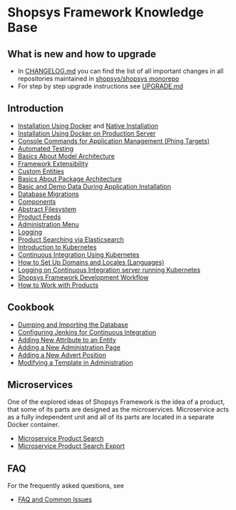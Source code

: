# Shopsys Framework Knowledge Base

## What is new and how to upgrade
* In [CHANGELOG.md](../CHANGELOG.md) you can find the list of all important changes in all repositories maintained in [shopsys/shopsys monorepo](https://github.com/shopsys/shopsys/)
* For step by step upgrade instructions see [UPGRADE.md](../UPGRADE.md)

## Introduction
* [Installation Using Docker](installation/installation-using-docker.md) and [Native Installation](installation/native-installation.md)
* [Installation Using Docker on Production Server](installation/installation-using-docker-on-production-server.md)
* [Console Commands for Application Management (Phing Targets)](./introduction/console-commands-for-application-management-phing-targets.md)
* [Automated Testing](./introduction/automated-testing.md)
* [Basics About Model Architecture](./introduction/basics-about-model-architecture.md)
* [Framework Extensibility](introduction/framework-extensibility.md)
* [Custom Entities](introduction/custom-entities.md)
* [Basics About Package Architecture](./introduction/basics-about-package-architecture.md)
* [Basic and Demo Data During Application Installation](introduction/basic-and-demo-data-during-application-installation.md)
* [Database Migrations](./introduction/database-migrations.md)
* [Components](./introduction/components.md)
* [Abstract Filesystem](./introduction/abstract-filesystem.md)
* [Product Feeds](./introduction/product-feeds.md)
* [Administration Menu](./introduction/administration-menu.md)
* [Logging](./introduction/logging.md)
* [Product Searching via Elasticsearch](./introduction/product-search-via-elasticsearch.md)
* [Introduction to Kubernetes](/docs/kubernetes/introduction-to-kubernetes.md)
* [Continuous Integration Using Kubernetes](/docs/kubernetes/continuous-integration-using-kubernetes.md)
* [How to Set Up Domains and Locales (Languages)](./introduction/how-to-set-up-domains-and-locales.md)
* [Logging on Continuous Integration server running Kubernetes](/docs/kubernetes/logging-on-continuous-integration-server-running-kubernetes.md)
* [Shopsys Framework Development Workflow](introduction/shopsys-framework-development-workflow.md)
* [How to Work with Products](./introduction/how-to-work-with-products.md)

## Cookbook
* [Dumping and Importing the Database](./cookbook/dumping-and-importing-the-database.md)
* [Configuring Jenkins for Continuous Integration](./cookbook/jenkins-configuration.md)
* [Adding New Attribute to an Entity](./cookbook/adding-new-attribute-to-an-entity.md)
* [Adding a New Administration Page](./cookbook/adding-a-new-administration-page.md)
* [Adding a New Advert Position](./cookbook/adding-a-new-advert-position.md)
* [Modifying a Template in Administration](./cookbook/modifying-a-template-in-administration.md)

## Microservices
One of the explored ideas of Shopsys Framework is the idea of a product, that some of its parts are designed as the microservices.
Microservice acts as a fully independent unit and all of its parts are located in a separate Docker container.
* [Microservice Product Search](https://github.com/shopsys/microservice-product-search)
* [Microservice Product Search Export](https://github.com/shopsys/microservice-product-search-export)

## FAQ
For the frequently asked questions, see
* [FAQ and Common Issues](./introduction/faq-and-common-issues.md)
